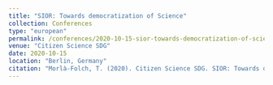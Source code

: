 ```yaml
---
title: "SIOR: Towards democratization of Science"
collection: Conferences
type: "european"
permalink: /conferences/2020-10-15-sior-towards-democratization-of-science
venue: "Citizen Science SDG"
date: 2020-10-15
location: "Berlin, Germany"
citation: "Morlà-Folch, T. (2020). Citizen Science SDG. SIOR: Towards democratization of Science. (14-15 octubre, Berlin)"
---
```

